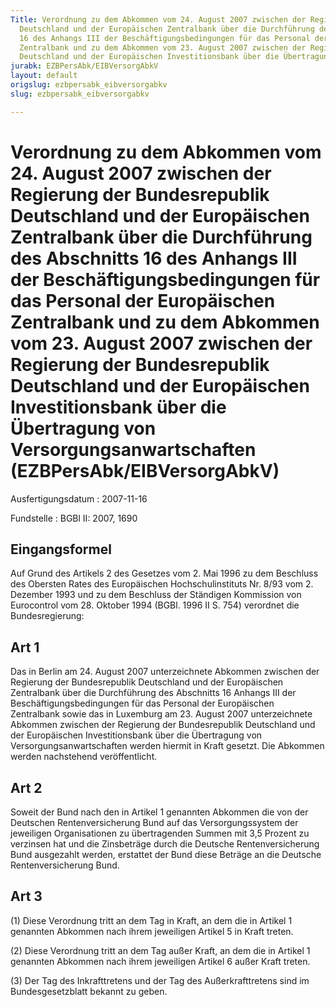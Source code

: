 ```yaml
---
Title: Verordnung zu dem Abkommen vom 24. August 2007 zwischen der Regierung der Bundesrepublik
  Deutschland und der Europäischen Zentralbank über die Durchführung des Abschnitts
  16 des Anhangs III der Beschäftigungsbedingungen für das Personal der Europäischen
  Zentralbank und zu dem Abkommen vom 23. August 2007 zwischen der Regierung der Bundesrepublik
  Deutschland und der Europäischen Investitionsbank über die Übertragung von Versorgungsanwartschaften
jurabk: EZBPersAbk/EIBVersorgAbkV
layout: default
origslug: ezbpersabk_eibversorgabkv
slug: ezbpersabk_eibversorgabkv

---
```


# Verordnung zu dem Abkommen vom 24. August 2007 zwischen der Regierung der Bundesrepublik Deutschland und der Europäischen Zentralbank über die Durchführung des Abschnitts 16 des Anhangs III der Beschäftigungsbedingungen für das Personal der Europäischen Zentralbank und zu dem Abkommen vom 23. August 2007 zwischen der Regierung der Bundesrepublik Deutschland und der Europäischen Investitionsbank über die Übertragung von Versorgungsanwartschaften (EZBPersAbk/EIBVersorgAbkV)

Ausfertigungsdatum
:   2007-11-16

Fundstelle
:   BGBl II: 2007, 1690

## Eingangsformel

Auf Grund des Artikels 2 des Gesetzes vom 2. Mai 1996 zu dem Beschluss
des Obersten Rates des Europäischen Hochschulinstituts Nr. 8/93 vom 2.
Dezember 1993 und zu dem Beschluss der Ständigen Kommission von
Eurocontrol vom 28. Oktober 1994 (BGBl. 1996 II S. 754) verordnet die
Bundesregierung:

## Art 1

Das in Berlin am 24. August 2007 unterzeichnete Abkommen zwischen der
Regierung der Bundesrepublik Deutschland und der Europäischen
Zentralbank über die Durchführung des Abschnitts 16 Anhangs III der
Beschäftigungsbedingungen für das Personal der Europäischen
Zentralbank sowie das in Luxemburg am 23. August 2007 unterzeichnete
Abkommen zwischen der Regierung der Bundesrepublik Deutschland und der
Europäischen Investitionsbank über die Übertragung von
Versorgungsanwartschaften werden hiermit in Kraft gesetzt. Die
Abkommen werden nachstehend veröffentlicht.

## Art 2

Soweit der Bund nach den in Artikel 1 genannten Abkommen die von der
Deutschen Rentenversicherung Bund auf das Versorgungssystem der
jeweiligen Organisationen zu übertragenden Summen mit 3,5 Prozent zu
verzinsen hat und die Zinsbeträge durch die Deutsche
Rentenversicherung Bund ausgezahlt werden, erstattet der Bund diese
Beträge an die Deutsche Rentenversicherung Bund.

## Art 3

(1) Diese Verordnung tritt an dem Tag in Kraft, an dem die in Artikel
1 genannten Abkommen nach ihrem jeweiligen Artikel 5 in Kraft treten.

(2) Diese Verordnung tritt an dem Tag außer Kraft, an dem die in
Artikel 1 genannten Abkommen nach ihrem jeweiligen Artikel 6 außer
Kraft treten.

(3) Der Tag des Inkrafttretens und der Tag des Außerkrafttretens sind
im Bundesgesetzblatt bekannt zu geben.

